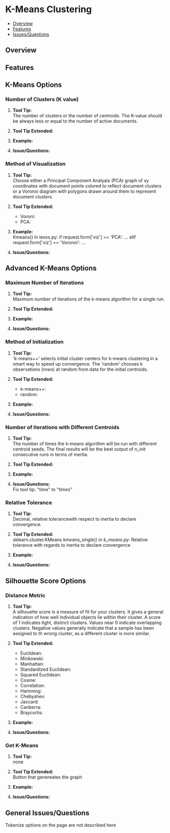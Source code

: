 # K-Means Clustering

* [Overview](#overview)
* [Features](#features)
* [Issues/Questions](#issues)

## <a name='overview'></a> Overview



## <a name='features'></a> Features
## K-Means Options

### Number of Clusters (K value)
1. __Tool Tip:__  
   The number of clusters or the number of centroids. The K-value should be always less or equal to the number of active documents.
2. __Tool Tip Extended:__  
   
3. __Example:__  
   
4. __Issue/Questions:__  
   
### Method of Visualization
1. __Tool Tip:__  
   Choose either a Principal Component Analyais (PCA) graph of xy coordinates with document points colored to reflect document clusters or a Voronoi diagram with polygons drawn around them to represent document clusters.
2. __Tool Tip Extended:__  
   * Voroni:  
   * PCA:  
3. __Example:__  
   Kmeans() in lexos.py:
   if request.form['viz'] == 'PCA':
   ...
   elif request.form['viz'] == 'Voronoi':
   ...
   
4. __Issue/Questions:__  
   
## Advanced K-Means Options

### Maximum Number of Iterations
1. __Tool Tip:__  
   Maximum number of iterations of the k-means algorithm for a single run.
2. __Tool Tip Extended:__  
   
3. __Example:__  
   
4. __Issue/Questions:__  
   
   
### Method of Initialization
1. __Tool Tip:__  
   'k-means++' selects initial cluster centers for k-means clustering in a smart way to speed up convergence. The 'random' chooses k observations (rows) at random from data for the initial centroids.
2. __Tool Tip Extended:__  
   * k-means++:  
   * random:  
3. __Example:__  
   
4. __Issue/Questions:__  
   
   
### Number of Iterations with Different Centroids
1. __Tool Tip:__  
   The number of times the k-means algorithm will be run with different centroid seeds. The final results will be the best output of n_init consecutive runs in terms of inertia.
2. __Tool Tip Extended:__  
   
3. __Example:__  
   
4. __Issue/Questions:__  
   Fix tool tip: "time" to "times"
   
### Relative Tolerance
1. __Tool Tip:__  
   Decimal, relative tolerancewith respect to inertia to declare convergence.
2. __Tool Tip Extended:__  
   sklearn.cluster.KMeans
   _kmeans_single() in k_means_.py: Relative tolerance with regards to inertia to declare convergence
   
3. __Example:__  
   
4. __Issue/Questions:__  
  
   
## Silhouette Score Options
### Distance Metric
1. __Tool Tip:__  
   A silhouette score is a measure of fit for your clusters. It gives a general indication of how well individual objects lie within their cluster. A score of 1 indicates tight, distinct clusters. Values near 0 indicate overlapping clusters. Negative values generally indicate that a sample has been assigned to th wrong cluster, as a different cluster is more similar.
2. __Tool Tip Extended:__  
   * Euclidean:  
   * Minkowski:  
   * Manhattan:  
   * Standardized Euclidean:  
   * Squared Euclidean:  
   * Cosine:  
   * Correlation:  
   * Hamming:  
   * Chebyshev:  
   * Jaccard:  
   * Canberra:  
   * Braycurtis:  
3. __Example:__  
   
4. __Issue/Questions:__  
   
   
### Get K-Means
1. __Tool Tip:__  
   none
2. __Tool Tip Extended:__  
   Button that genereates the graph
3. __Example:__  
   
4. __Issue/Questions:__  
   
## <a name='issues'></a> General Issues/Questions
Tokenize options on the page are not described here
